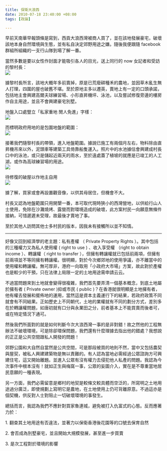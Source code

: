 ```yaml
---
title: 保衛大浪西
date: 2010-07-18 23:40:00 +08:00
tags: [政論]

---
```


 早前天南華早報頭條是寫到，西貢大浪西灣被商人買了，並在該地發展豪宅，破壞該地本身自然環境與生態，並有私自決定郊野用途之嫌。隨後我便跟隨 facebook 群組所組織的一支行山隊到場了解一番。  
  
當然多數是要以女性作封面才能吸引各人的目光，送上同行的 now 女記者和受訪的黎村長：  
![](https://lh3.googleusercontent.com/blogger_img_proxy/ANbyha29yFIvp1OHuOiABBHqtMMGaBrJyS4HE2HD4fqSJjDoN8jUxq9dbNpGGdkgbOeHj7LZDywd4usnd4kBXVmmLnuUrFKnzhYXC8xMGmXOjyMx5BxJ2EDCY-eYI1_bPHxjvo124INw2ZDHvC33s6uIsr9xglV0sk3MSdmSJKDs_ikPpYl9_Lv9g9X9rAddyA=s0-d)  
  
 據黎村長所言，該地大概年多前賣掉，原是已荒廢耕種禾的農地，並因草木亂生無人打理，四圍的屋也破舊不堪。至於原地主多以遷英，賣地上有一定的口頭承諾，包括地主會興建高爾夫球練習場、小形直昇機坪、泳池，以及嘗試修復旁邊的樓房作自主用途，並且不會興建豪宅別墅。  
  
地盤入口處豎立「私家重地 閒人免進」字樣：  
![](https://lh3.googleusercontent.com/blogger_img_proxy/ANbyha3P43hvFkZYhFTYSCJCPCcN0bE1ZqfAwHOpESBP9eNuNlwgIEOSmQyu3lJqco_W1G4K5Qn3NpjDfpOg7U6HcxX_RiLT0DwOn4SO7m0ppQE0V5EgJyTruuzNau5flH0JTSHio2mT1Xelh7c2IaEeGyFtzUGS0_7h9VIYdtQa5rBJe2scdATQ8IjM_tMg3w=s0-d)  
  
而標明政府用地的是包圍地盤的範圍：  
![](https://lh3.googleusercontent.com/blogger_img_proxy/ANbyha1KYM0VkZiMaI3rDp5kH-M7tXfcPR8KqnBRoqGatBJl16A0ftAvtJZetLvIK3Zab0OnhVrm5BtUXIOV-kORhgH2wD6sl6t80OwPSUMU2E8tDixufIngaadZqbG3RczaOrB503IbAAXIsOpZxeOsPqSOOKrc_gpBT0tRt9G42sYDgYoewi3O_gwZ7g=s0-d)  
  
 接著我們隨黎村長的帶領，進入地盤範圍。據說已施工有兩個月左右，物料除由直昇機吊來以外，泥頭車等建築工具倚靠船隻運入。照片中的水池據估會興建成村長口中的泳池，或只是儲起近兩天的雨水，至於遠處蓋了植坡的就應是已竣工的人工湖，或作為高球練習場的用途。  
![](https://lh3.googleusercontent.com/blogger_img_proxy/ANbyha2KARVlpboqMAkU8od_VNWWZBZ4Y-2YwL-0g7qP2NkKwb572UecJfQX9F3cK67YX1DltcI1csoTJOYOyLwH9BLXrmdRpmGB_rPFU4FFqxNzUt8cC71jthbcBgbF9w3HbBBMZWK8z1mBgwewEgb8hyJiWy4pxZsiAMIrkDFuB4m_kAJmAGWd4C55_QPERA=s0-d)  
  
待修復的破屋以作地主自用  
![](https://lh3.googleusercontent.com/blogger_img_proxy/ANbyha3fA8iEKgobLzSuTAk89e4-UtxN2kNOru7cNgDaTOCNm3wcaoGiH6jnzCeM1MhCzJbrDUyiUw2ewGUWR8AG4sv6E0kv9CisplJPQHf1t0ZHjQxezJMUf-pMDb8cFWmeWTQFNjdg-zk0dx0RW6FBjXBqstMaKncHi_hCv25dU_M7LkdaV4MpabqzasFlcQ=s0-d)  
  
 據了解，買家或會再設置觀音像，以供其母居住，但機會不大。  
  
 村長又認為地盤範圍只用開墾一番，本可取代現時狹小的西灣營地，以供給行山人士使用，免除在沙灘燒烤、露營而對環境造成的破壞，此方案村民一向願意無條件接納，可惜遲遲未受理，故最後才賣地了事。  
  
 至於其他人訪問其他士多村民的版本，因我未有接觸所以並不知情。  
  
---

  
 好像又回到經濟學的老主題：私有產權 （ Private Property Rights ）。其中包括的三種權力又為私人使用權 ( right to use ) 、收入享受權 （right to obtain income ）、轉讓權（ right to transfer ），但擁有轉讓權就已包括前兩項，但擁有前兩項並不等同擁有轉讓權。很明顯，對於今次鄉郊地的使用爭議，亦不離當中的使用權和轉讓權。無可厚非，港府一向取用「小政府大市場」方案，故此對於產權也是較少的干預，只在法律上局限一定的土地用途需申請云云。  
  
 不過當問題來到土地就會變得很複雜，我們首先要弄清一個基本概念，到底土地屬於擁有者 ( Private owner )抑或市民 ( public )？在香港就很明顯是土地擁有者，他有權去發展和擺佈地的運用，當然這是資本主義運行下的結果，若政府政策不同就會有不同結果。正如歷史上不同朝代，土地的業權就有不同的劃分方式，差別多在於轉讓權問題，如唐初就有口分與永業田之分，前者基本上不能買賣而後者可，或在特定情況下通可。  
  
 然後我們所面對的就是如何判斷今次大浪西灣一事的是非對錯！故之然他的工程無辦法不破壞環境，可是除卻環保問題，我們還有什麼理據去指出他的錯處？我想說的正正是公共空間跟私人開發的問題！  
  
 郊野公園和大自然自當然是公共空間，可是那段被買的地則不然，當中又包括農契與屋契，被私人興建建築物是無以責難的。有人認為當地必需經過公眾諮詢方可興建住宅，這又開始離題。並進入公眾有沒有權力去侵犯他人私產的問題。我認為今次事件中根本沒有！就如正生與梅窩一事，公眾的妄圖介入，實在是不尊重當地居民意願的一種表現。  
  
 另一方面，我們必需留意是鄉村的地契是較條文較具體而空泛的，所寫明之土地用途過分廣泛，即使規劃上寫明它是農地，在土地使用上仍可背離原意。不過這亦是個契機，供反對人士對阻止一切破壞環境的事發生。  
  
 總括而言，我認為我們不應針對買家魯連城，避免被打入仇富式的心態。反而應著力於：  
  
1\. 翻查其土地用途有否違法，並著力以保衛香港後花園等的口號去保育自然  
  
2\. 會否成為別墅豪宅，並且開始大規模發展，甚至進一步買賣  
  
3\. 是次工程對於環境的影響
